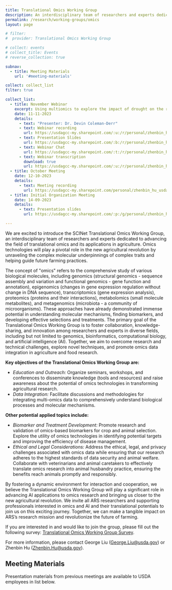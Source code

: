 ```yaml
---
title: Translational Omics Working Group
description: An interdisciplinary team of researchers and experts dedicated to advancing the field of translational omics and its applications in agriculture
permalink: /research/working-groups/omics
layout: page

# filter:
#  provider: Translational Omics Working Group

# collect: events
# collect_title: Events
# reverse_collection: true

subnav:
  - title: Meeting Materials
    url: '#meeting-materials'

collect: collect_list
filter: true

collect_list:
  - title: November Webinar
    excerpt: Using multiomics to explore the impact of drought on the root microbiome
    date: 11-11-2023
    details: 
      - text: "Presenter: Dr. Devin Coleman-Derr"
      - text: Webinar recording
        url: https://usdagcc-my.sharepoint.com/:u:/r/personal/zhenbin_hu_usda_gov/Documents/Devin_11.9.2023/GMT20231109-160005_Recording.m4a?csf=1&web=1
      - text: Presentation Slides
        url: https://usdagcc-my.sharepoint.com/:b:/r/personal/zhenbin_hu_usda_gov/Documents/Devin_11.9.2023/2023%20SCINet%20%20Seminar.pdf?csf=1&web=1&e=B5l3gF
      - text: Webinar Chat
        url: https://usdagcc-my.sharepoint.com/:t:/r/personal/zhenbin_hu_usda_gov/Documents/Devin_11.9.2023/GMT20231109-160005_Recording.txt?csf=1&web=1&e=RnA2ON
      - text: Webinar transcription
        download: true
        url: https://usdagcc-my.sharepoint.com/:u:/r/personal/zhenbin_hu_usda_gov/Documents/Devin_11.9.2023/GMT20231109-160005_Recording.transcript.vtt?csf=1&web=1&e=fVSYH0
  - title: October Meeting
    date: 12-10-2023
    details: 
      - text: Meeting recording
        url: https://usdagcc-my.sharepoint.com/personal/zhenbin_hu_usda_gov/_layouts/15/stream.aspx?id=%2Fpersonal%2Fzhenbin_hu_usda_gov%2FDocuments%2FGMT20231012-145931_Recording_1920x1200%2Emp4
  - title: Initial Organization Meeting
    date: 14-09-2023
    details: 
      - text: Presentation slides
        url: https://usdagcc-my.sharepoint.com/:p:/g/personal/zhenbin_hu_usda_gov/EY5hplNYaDZAkG4fapkIarAB21t6wlyBXm0djmC65_zLwQ

---
```


We are excited to introduce the SCINet Translational Omics Working Group, an interdisciplinary team of researchers and experts dedicated to advancing the field of translational omics and its applications in agriculture. Omics technologies will play a pivotal role in the new agricultural revolution by unraveling the complex molecular underpinnings of complex traits and helping guide future farming practices. 

The concept of "omics" refers to the comprehensive study of various biological molecules, including genomics (structural genomics - sequence assembly and variation and functional genomics - gene function and annotation), epigenomics (changes in gene expression regulation without change in DNA sequence), transcriptomics (gene expression analysis), proteomics (proteins and their interactions), metabolomics (small molecule metabolites), and metagenomics (microbiota - a community of microorganisms). These approaches have already demonstrated immense potential in understanding molecular mechanisms, finding biomarkers, and developing effective selections and treatments. The primary goal of the Translational Omics Working Group is to foster collaboration, knowledge-sharing, and innovation among researchers and experts in diverse fields, including but not limited to genomics, bioinformatics, computational biology, and artificial intelligence (AI). Together, we aim to overcome research and technical challenges, explore novel techniques, and promote omics data integration in agriculture and food research.


**Key objectives of the Translational Omics Working Group are:**
* *Education and Outreach:* Organize seminars, workshops, and conferences to disseminate knowledge (tools and resources) and raise awareness about the potential of omics technologies in transforming agricultural research.
* *Data Integration:* Facilitate discussions and methodologies for integrating multi-omics data to comprehensively understand biological processes and molecular mechanisms.

**Other potential applied topics include:**
* *Biomarker and Treatment Development:* Promote research and validation of omics-based biomarkers for crop and animal selection. Explore the utility of omics technologies in identifying potential targets and improving the efficiency of disease management.
* *Ethical and Legal Considerations:* Address the ethical, legal, and privacy challenges associated with omics data while ensuring that our research adheres to the highest standards of data security and animal welfare. Collaborate with veterinarians and animal caretakers to effectively translate omics research into animal husbandry practice, ensuring the benefits reach animals promptly and responsibly.

By fostering a dynamic environment for interaction and cooperation, we believe the Translational Omics Working Group will play a significant role in advancing AI applications to omics research and bringing us closer to the new agricultural revolution. We invite all ARS researchers and supporting professionals interested in omics and AI and their translational potentials to join us on this exciting journey. Together, we can make a tangible impact on ARS’s research mission and revolutionize the future of farming.

If you are interested in and would like to join the group, please fill out the following survey: [Translational Omics Working Group Survey](https://forms.office.com/g/a7VFhG0AJD).

For more information, please contact George Liu ([George.Liu@usda.gov](mailto:George.Liu@usda.gov)) or Zhenbin Hu ([Zhenbin.Hu@usda.gov](mailto:Zhenbin.Hu@usda.gov)).


## Meeting Materials

Presentation materials from previous meetings are available to USDA employees in list below.

